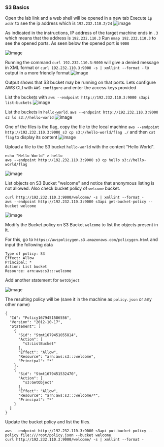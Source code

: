 ### S3 Basics 

Open the lab link and a web shell will be opened in a new tab
Execute `ip addr` to see the ip address which is `192.232.110.2/24`
![image](https://user-images.githubusercontent.com/46797181/226777666-286fc121-053a-43a1-8b46-8c2eda33d6a1.png)

As indicated in the instructions, IP address of the target machine ends in `.3` which means that the address is `192.232.110.3`
Run `nmap 192.232.110.3` to see the opened ports. As seen below the opened port is `9000`

![image](https://user-images.githubusercontent.com/46797181/226778136-94ac68fc-e577-4f68-8469-dd3e35778983.png)

Running the command `curl 192.232.110.3:9000` will give a denied message in XML format or `curl 192.232.110.3:9000 -s | xmllint --format -` to output in a more friendly format
![image](https://user-images.githubusercontent.com/46797181/226778491-7d75134d-4b12-4380-bace-46b8e94871ec.png)

Output shows that S3 bucket may be running on that ports. Lets configure AWS CLI with `AWS configure` and enter the access keys provided

List the buckets with `aws --endpoint http://192.232.110.3:9000 s3api list-buckets` 
![image](https://user-images.githubusercontent.com/46797181/226779629-1f68b808-84da-4b1d-a05f-cf0edf991d90.png)

List the buckets in `hello-world`. `aws --endpoint http://192.232.110.3:9000 s3 ls s3://hello-world`
![image](https://user-images.githubusercontent.com/46797181/226780793-1ecc33b0-02f1-4165-a4a6-7e21a75813a9.png)

One of the files is the flag, copy the file to the local machine `aws --endpoint http://192.232.110.3:9000 s3 cp s3://hello-world/flag ./` and then `cat flag` to display its content
![image](https://user-images.githubusercontent.com/46797181/226781230-9beeda32-a64d-4c45-a011-f9c159c58a70.png)

Upload a file to the S3 bucket `hello-world` with the content "Hello World". 

```
echo "Hello World" > hello
aws --endpoint http://192.232.110.3:9000 s3 cp hello s3://hello-world/flag 
```
![image](https://user-images.githubusercontent.com/46797181/226781987-1a87886e-e7dc-46dc-a5c0-01e1fe45939e.png)

List objects on S3 Bucket "welcome" and notice that anonymous listing is not allowed. Also check bucket policy of `welcome` bucket.

```
curl http://192.232.110.3:9000/welcome/ -s | xmllint --format -
aws --endpoint http://192.232.110.3:9000 s3api get-bucket-policy --bucket welcome
```
![image](https://user-images.githubusercontent.com/46797181/226782905-daf0d948-bba9-4421-821f-9c5d34fd2e40.png)

Modify the Bucket policy on S3 Bucket `welcome` to list the objects present in it. 

For this, go to `https://awspolicygen.s3.amazonaws.com/policygen.html` and input the following data
```
Type of policy: S3 
Effect: Allow
Principal: * 
Action: List bucket 
Resource: arn:aws:s3:::welcome

```
Add another statement for `GetObject` 

![image](https://user-images.githubusercontent.com/46797181/226785019-832cb29d-022e-4b05-b9b9-784cc5e91b6a.png)


The resulting policy will be (save it in the machine as `policy.json` or any other name)

```
{
  "Id": "Policy1679451586556",
  "Version": "2012-10-17",
  "Statement": [
    {
      "Sid": "Stmt1679451055814",
      "Action": [
        "s3:ListBucket"
      ],
      "Effect": "Allow",
      "Resource": "arn:aws:s3:::welcome",
      "Principal": "*"
    },
    {
      "Sid": "Stmt1679451532470",
      "Action": [
        "s3:GetObject"
      ],
      "Effect": "Allow",
      "Resource": "arn:aws:s3:::welcome/*",
      "Principal": "*"
    }
  ]
}

```
Update the bucket policy and list the files.
```
aws --endpoint http://192.232.110.3:9000 s3api put-bucket-policy --policy file:///root/policy.json --bucket welcome
curl http://192.232.110.3:9000/welcome/ -s | xmllint --format -

```













